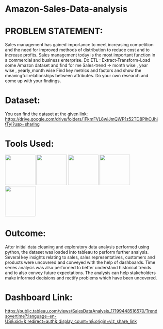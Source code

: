 # Amazon-Sales-Data-analysis
# PROBLEM STATEMENT:
Sales management has gained importance to meet increasing competition and the need
for improved methods of distribution to reduce cost and to increase profits. Sales
management today is the most important function in a commercial and business
enterprise.
Do ETL : Extract-Transform-Load some Amazon dataset and find for me
Sales-trend -> month wise , year wise , yearly_month wise
Find key metrics and factors and show the meaningful relationships between attributes.
Do your own research and come up with your findings.

# Dataset: 
You can find the dataset at the given link:
https://drive.google.com/drive/folders/1FkmFVL8wlJmQWP1z52TD8PlhOJhitTyI?usp=sharing

# Tools Used:
<img src="https://github.com/Adithya554/Amazon-Sales-Data-analysis/assets/137275981/0f48c863-31dd-4f08-8563-dd7e474d77e8" width="100" height="100">
<img src="https://github.com/Adithya554/Amazon-Sales-Data-analysis/assets/137275981/8c81f3d6-1f81-47c7-8a37-52e8b6701e00" width="100" height="100">
<img src="https://github.com/Adithya554/Amazon-Sales-Data-analysis/assets/137275981/44bc32ea-5f3f-4cfc-b911-35550528058f" width="100" height="100">
<img src= "https://github.com/Adithya554/Amazon-Sales-Data-analysis/assets/137275981/bbb3026f-4a57-470d-ba17-efa0e99c0d3e" width="100" height="100">
<img src="https://github.com/Adithya554/Amazon-Sales-Data-analysis/assets/137275981/5d61cbac-9dc8-45a5-a4f0-28084f237ba3" width="100" height="100">

# Outcome:
After initial data cleaning and exploratory data analysis performed using python, the dataset was loaded into tableau to perform further analysis. Several key insights relating to sales, sales representatives, customers and products were uncovered and conveyed with the help of dashboards. Time series analysis was also performed to better understand historical trends and to also convey future expectations. The analysis can help stakeholders make informed decisions and rectify problems which have been uncovered.

# Dashboard Link:
https://public.tableau.com/views/SalesDataAnalysis_17199448516570/Trendsovertime?:language=en-US&:sid=&:redirect=auth&:display_count=n&:origin=viz_share_link

